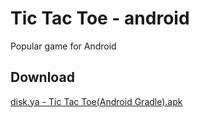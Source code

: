 Tic Tac Toe - android
=====================
Popular game for Android

Download
--------
[disk.ya - Tic Tac Toe(Android Gradle).apk](https://yadi.sk/d/7e4wY-sgo2rUKw)
